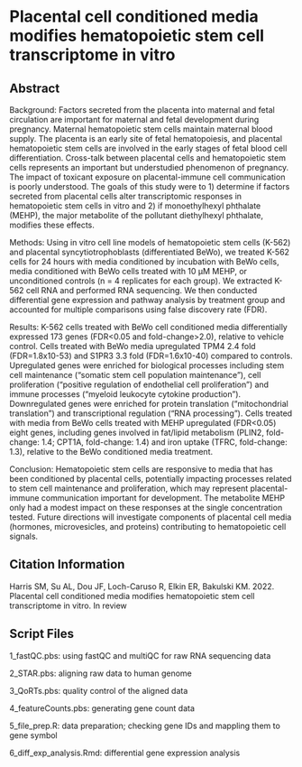 # Placental cell conditioned media modifies hematopoietic stem cell transcriptome in vitro

## Abstract

Background: Factors secreted from the placenta into maternal and fetal circulation are important for maternal and fetal development during pregnancy. Maternal hematopoietic stem cells maintain maternal blood supply. The placenta is an early site of fetal hematopoiesis, and placental hematopoietic stem cells are involved in the early stages of fetal blood cell differentiation. Cross-talk between placental cells and hematopoietic stem cells represents an important but understudied phenomenon of pregnancy. The impact of toxicant exposure on placental-immune cell communication is poorly understood. The goals of this study were to 1) determine if factors secreted from placental cells alter transcriptomic responses in hematopoietic stem cells in vitro and 2) if monoethylhexyl phthalate (MEHP), the major metabolite of the pollutant diethylhexyl phthalate, modifies these effects.

Methods: Using in vitro cell line models of hematopoietic stem cells (K-562) and placental syncytiotrophoblasts (differentiated BeWo), we treated K-562 cells for 24 hours with media conditioned by incubation with BeWo cells, media conditioned with BeWo cells treated with 10 µM MEHP, or unconditioned controls (n = 4 replicates for each group). We extracted K-562 cell RNA and performed RNA sequencing. We then conducted differential gene expression and pathway analysis by treatment group and accounted for multiple comparisons using false discovery rate (FDR). 

Results: K-562 cells treated with BeWo cell conditioned media differentially expressed 173 genes (FDR<0.05 and fold-change>2.0), relative to vehicle control. Cells treated with BeWo media upregulated TPM4 2.4 fold (FDR=1.8x10-53) and S1PR3 3.3 fold (FDR=1.6x10-40) compared to controls. Upregulated genes were enriched for biological processes including stem cell maintenance (“somatic stem cell population maintenance”), cell proliferation (“positive regulation of endothelial cell proliferation”) and immune processes (“myeloid leukocyte cytokine production”). Downregulated genes were enriched for protein translation (“mitochondrial translation”) and transcriptional regulation (“RNA processing”). Cells treated with media from BeWo cells treated with MEHP upregulated (FDR<0.05) eight genes, including genes involved in fat/lipid metabolism (PLIN2, fold-change: 1.4; CPT1A, fold-change: 1.4) and iron uptake (TFRC, fold-change: 1.3), relative to the BeWo conditioned media treatment.

Conclusion: Hematopoietic stem cells are responsive to media that has been conditioned by placental cells, potentially impacting processes related to stem cell maintenance and proliferation, which may represent placental-immune communication important for development. The metabolite MEHP only had a modest impact on these responses at the single concentration tested. Future directions will investigate components of placental cell media (hormones, microvesicles, and proteins) contributing to hematopoietic cell signals. 

## Citation Information

Harris SM, Su AL, Dou JF, Loch-Caruso R, Elkin ER, Bakulski KM. 2022. Placental cell conditioned media modifies hematopoietic stem cell transcriptome in vitro. In review

## Script Files

1_fastQC.pbs: using fastQC and multiQC for raw RNA sequencing data

2_STAR.pbs: aligning raw data to human genome

3_QoRTs.pbs: quality control of the aligned data

4_featureCounts.pbs: generating gene count data

5_file_prep.R: data preparation; checking gene IDs and mappling them to gene symbol

6_diff_exp_analysis.Rmd: differential gene expression analysis
